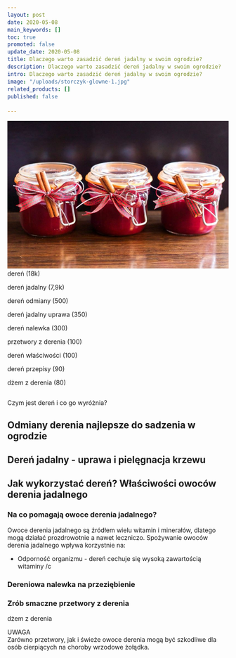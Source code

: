 ```yaml
---
layout: post
date: 2020-05-08
main_keywords: []
toc: true
promoted: false
update_date: 2020-05-08
title: Dlaczego warto zasadzić dereń jadalny w swoim ogrodzie?
description: Dlaczego warto zasadzić dereń jadalny w swoim ogrodzie?
intro: Dlaczego warto zasadzić dereń jadalny w swoim ogrodzie?
image: "/uploads/storczyk-glowne-1.jpg"
related_products: []
published: false

---
```

![](/uploads/dzem-deren-jadalny.jpg)dereń (18k)

dereń jadalny (7,9k)

dereń odmiany (500)

dereń jadalny uprawa (350)

dereń nalewka (300)

przetwory z derenia (100)

dereń właściwości (100)

dereń przepisy (90)

dżem z derenia (80)

##   
Czym jest dereń i co go wyróżnia?

## Odmiany derenia najlepsze do sadzenia w ogrodzie

## Dereń jadalny - uprawa i pielęgnacja krzewu

## Jak wykorzystać dereń? Właściwości owoców derenia  jadalnego

### Na co pomagają owoce derenia jadalnego?

Owoce derenia jadalnego są źródłem wielu witamin i minerałów, dlatego mogą działać prozdrowotnie a nawet leczniczo. Spożywanie owoców derenia jadalnego wpływa korzystnie na:

* Odporność organizmu - dereń cechuje się wysoką zawartością witaminy /c

### Dereniowa nalewka na przeziębienie

### Zrób smaczne przetwory z derenia

dżem z derenia

UWAGA  
Zarówno przetwory, jak i świeże owoce derenia mogą być szkodliwe dla osób cierpiących na choroby wrzodowe żołądka.